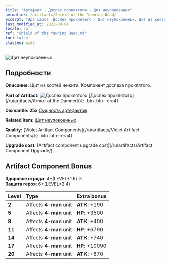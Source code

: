 ```yaml
---
title: "Артефакт - Доспех проклятого - Щит неупокоенных"
permalink: /artifacts/Shield of the Yawning Dead/
excerpt: "Эра хаоса  Доспех проклятого - Щит неупокоенных. Щит из костей нежити. Компонент доспеха проклятого."
last_modified_at: 2021-08-04
locale: ru
ref: "Shield of the Yawning Dead.md"
toc: false
classes: wide
---
```


 ![Щит неупокоенных](/images/t/artifact_40302.png)



## Подробности

 **Описание:** Щит из костей нежити. Компонент доспеха проклятого.

 **Part of Artifact:** ![Доспех проклятого](/images/t/icon_artifact_30.png) [Доспех проклятого](/ru/artifacts/Armor of the Damned/){: .btn .btn--era4}

 **Dismantle: 25x** [Сущность артефактов](/ItemsRU/con_905/)

 **Related Item**: [Щит неупокоенных](/ItemsRU/art_122/)

 **Quality:** [Violet Artifact Components](/ru/artifacts/Violet Artifact Components/){: .btn .btn--era4}

 **Upgrade cost:** [Artifact component upgrade cost](/ru/artifacts/Artifact Component Upgrade/)

## Artifact Component Bonus

  **Здоровье отряда**: 4+(LEVEL\*1.6) %<br/>**Защита героя**: 6+(LEVEL\*2.4)

  |  Level  | Type |    Extra bonus  | 
  |:--------|:-----|:----------------| 
  | **2** | Affects **4-man** unit | **ATK**: +190 | 
  | **5** | Affects **4-man** unit | **HP**: +3500 | 
  | **8** | Affects **4-man** unit | **ATK**: +400 | 
  | **11** | Affects **4-man** unit | **HP**: +6790 | 
  | **14** | Affects **4-man** unit | **ATK**: +740 | 
  | **17** | Affects **4-man** unit | **HP**: +10090 | 
  | **20** | Affects **4-man** unit | **ATK**: +870 | 
